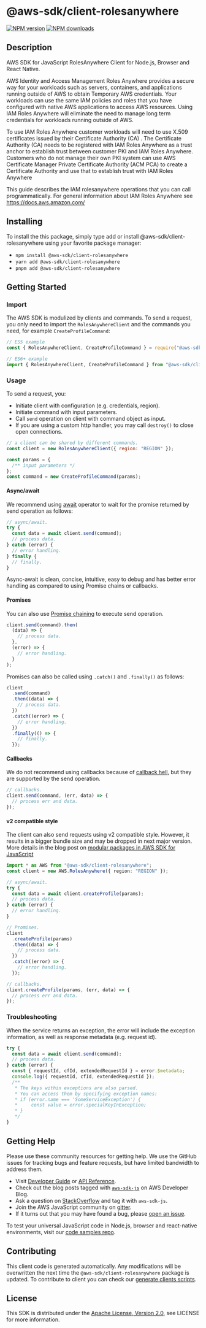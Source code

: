 <!-- generated file, do not edit directly -->

# @aws-sdk/client-rolesanywhere

[![NPM version](https://img.shields.io/npm/v/@aws-sdk/client-rolesanywhere/latest.svg)](https://www.npmjs.com/package/@aws-sdk/client-rolesanywhere)
[![NPM downloads](https://img.shields.io/npm/dm/@aws-sdk/client-rolesanywhere.svg)](https://www.npmjs.com/package/@aws-sdk/client-rolesanywhere)

## Description

AWS SDK for JavaScript RolesAnywhere Client for Node.js, Browser and React Native.

<p>AWS Identity and Access Management Roles Anywhere provides a secure way for your workloads such as servers, containers, and applications running outside of AWS to obtain Temporary AWS credentials. Your workloads can use the same IAM policies and roles that you have configured with native AWS applications to access AWS resources. Using IAM Roles Anywhere will eliminate the need to manage long term credentials for workloads running outside of AWS.</p>
<p>To use IAM Roles Anywhere customer workloads will need to use X.509 certificates issued by their Certificate Authority (CA) . The Certificate Authority (CA) needs to be registered with IAM Roles Anywhere as a trust anchor to establish trust between customer PKI and IAM Roles Anywhere. Customers who do not manage their own PKI system can use AWS Certificate Manager Private Certificate Authority (ACM PCA) to create a Certificate Authority and use that to establish trust with IAM Roles Anywhere</p>
<p>This guide describes the IAM rolesanywhere operations that you can call programmatically. For general information about IAM Roles Anywhere see <a href="https://docs.aws.amazon.com/">https://docs.aws.amazon.com/</a>
</p>

## Installing

To install the this package, simply type add or install @aws-sdk/client-rolesanywhere
using your favorite package manager:

- `npm install @aws-sdk/client-rolesanywhere`
- `yarn add @aws-sdk/client-rolesanywhere`
- `pnpm add @aws-sdk/client-rolesanywhere`

## Getting Started

### Import

The AWS SDK is modulized by clients and commands.
To send a request, you only need to import the `RolesAnywhereClient` and
the commands you need, for example `CreateProfileCommand`:

```js
// ES5 example
const { RolesAnywhereClient, CreateProfileCommand } = require("@aws-sdk/client-rolesanywhere");
```

```ts
// ES6+ example
import { RolesAnywhereClient, CreateProfileCommand } from "@aws-sdk/client-rolesanywhere";
```

### Usage

To send a request, you:

- Initiate client with configuration (e.g. credentials, region).
- Initiate command with input parameters.
- Call `send` operation on client with command object as input.
- If you are using a custom http handler, you may call `destroy()` to close open connections.

```js
// a client can be shared by different commands.
const client = new RolesAnywhereClient({ region: "REGION" });

const params = {
  /** input parameters */
};
const command = new CreateProfileCommand(params);
```

#### Async/await

We recommend using [await](https://developer.mozilla.org/en-US/docs/Web/JavaScript/Reference/Operators/await)
operator to wait for the promise returned by send operation as follows:

```js
// async/await.
try {
  const data = await client.send(command);
  // process data.
} catch (error) {
  // error handling.
} finally {
  // finally.
}
```

Async-await is clean, concise, intuitive, easy to debug and has better error handling
as compared to using Promise chains or callbacks.

#### Promises

You can also use [Promise chaining](https://developer.mozilla.org/en-US/docs/Web/JavaScript/Guide/Using_promises#chaining)
to execute send operation.

```js
client.send(command).then(
  (data) => {
    // process data.
  },
  (error) => {
    // error handling.
  }
);
```

Promises can also be called using `.catch()` and `.finally()` as follows:

```js
client
  .send(command)
  .then((data) => {
    // process data.
  })
  .catch((error) => {
    // error handling.
  })
  .finally(() => {
    // finally.
  });
```

#### Callbacks

We do not recommend using callbacks because of [callback hell](http://callbackhell.com/),
but they are supported by the send operation.

```js
// callbacks.
client.send(command, (err, data) => {
  // process err and data.
});
```

#### v2 compatible style

The client can also send requests using v2 compatible style.
However, it results in a bigger bundle size and may be dropped in next major version. More details in the blog post
on [modular packages in AWS SDK for JavaScript](https://aws.amazon.com/blogs/developer/modular-packages-in-aws-sdk-for-javascript/)

```ts
import * as AWS from "@aws-sdk/client-rolesanywhere";
const client = new AWS.RolesAnywhere({ region: "REGION" });

// async/await.
try {
  const data = await client.createProfile(params);
  // process data.
} catch (error) {
  // error handling.
}

// Promises.
client
  .createProfile(params)
  .then((data) => {
    // process data.
  })
  .catch((error) => {
    // error handling.
  });

// callbacks.
client.createProfile(params, (err, data) => {
  // process err and data.
});
```

### Troubleshooting

When the service returns an exception, the error will include the exception information,
as well as response metadata (e.g. request id).

```js
try {
  const data = await client.send(command);
  // process data.
} catch (error) {
  const { requestId, cfId, extendedRequestId } = error.$metadata;
  console.log({ requestId, cfId, extendedRequestId });
  /**
   * The keys within exceptions are also parsed.
   * You can access them by specifying exception names:
   * if (error.name === 'SomeServiceException') {
   *     const value = error.specialKeyInException;
   * }
   */
}
```

## Getting Help

Please use these community resources for getting help.
We use the GitHub issues for tracking bugs and feature requests, but have limited bandwidth to address them.

- Visit [Developer Guide](https://docs.aws.amazon.com/sdk-for-javascript/v3/developer-guide/welcome.html)
  or [API Reference](https://docs.aws.amazon.com/AWSJavaScriptSDK/v3/latest/index.html).
- Check out the blog posts tagged with [`aws-sdk-js`](https://aws.amazon.com/blogs/developer/tag/aws-sdk-js/)
  on AWS Developer Blog.
- Ask a question on [StackOverflow](https://stackoverflow.com/questions/tagged/aws-sdk-js) and tag it with `aws-sdk-js`.
- Join the AWS JavaScript community on [gitter](https://gitter.im/aws/aws-sdk-js-v3).
- If it turns out that you may have found a bug, please [open an issue](https://github.com/aws/aws-sdk-js-v3/issues/new/choose).

To test your universal JavaScript code in Node.js, browser and react-native environments,
visit our [code samples repo](https://github.com/aws-samples/aws-sdk-js-tests).

## Contributing

This client code is generated automatically. Any modifications will be overwritten the next time the `@aws-sdk/client-rolesanywhere` package is updated.
To contribute to client you can check our [generate clients scripts](https://github.com/aws/aws-sdk-js-v3/tree/main/scripts/generate-clients).

## License

This SDK is distributed under the
[Apache License, Version 2.0](http://www.apache.org/licenses/LICENSE-2.0),
see LICENSE for more information.
